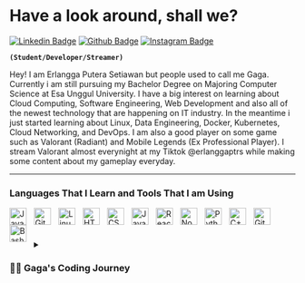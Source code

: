 # Have a look around, shall we?
[![Linkedin Badge](https://img.shields.io/badge/-erlanggaptrs-0072b1?style=flat&logo=Linkedin&logoColor=white&link=https://www.linkedin.com/in/erlanggaptrs/)](https://www.linkedin.com/in/erlanggaptrs/)
[![Github Badge](https://img.shields.io/badge/-GitHub-grey?style=flat&logo=github&logoColor=white&link=https://github.com/erlanggaptrs/)](https://www.github.com/erlanggaptrs/) 
[![Instagram Badge](https://img.shields.io/badge/-Instagram-white?style=flat&logo=instagram&logoColor=red&link=https://instagram.com/erlanggaptrs/)](https://www.instagram.com/erlanggaptrs/) 

**`(Student/Developer/Streamer)`**

Hey! I am Erlangga Putera Setiawan but people used to call me Gaga. Currently i am still pursuing my Bachelor Degree on Majoring Computer Science at Esa Unggul University. I have a big interest on learning about Cloud Computing, Software Engineering, Web Development and also all of the newest technology that are happening on IT industry. In the meantime i just started learning about Linux, Data Engineering, Docker, Kubernetes, Cloud Networking, and DevOps. I am also a good player on some game such as Valorant (Radiant) and Mobile Legends (Ex Professional Player). I stream Valorant almost everynight at my Tiktok @erlanggaptrs while making some content about my gameplay everyday.

---

### Languages That I Learn and Tools That I am Using

<img align="left" alt="Java" width="30px" style="padding-right:10px;" src="https://cdn.jsdelivr.net/gh/devicons/devicon/icons/java/java-original.svg"/>
<img align="left" alt="Git" width="30px" style="padding-right:10px;" src="https://cdn.jsdelivr.net/gh/devicons/devicon/icons/git/git-original.svg" />
<img align="left" alt="Linux" width="30px" style="padding-right:10px;" src="https://cdn.jsdelivr.net/gh/devicons/devicon/icons/linux/linux-original.svg" />
<img align="left" alt="HTML" width="30px" style="padding-right:10px;" src="https://cdn.jsdelivr.net/gh/devicons/devicon/icons/html5/html5-plain.svg" />
<img align="left" alt="CSS" width="30px" style="padding-right:10px;" src="https://cdn.jsdelivr.net/gh/devicons/devicon/icons/css3/css3-plain.svg" />
<img align="left" alt="JavaScript" width="30px" style="padding-right:10px;" src="https://cdn.jsdelivr.net/gh/devicons/devicon/icons/javascript/javascript-plain.svg" />
<img align="left" alt="React" width="30px" style="padding-right:10px;" src="https://cdn.jsdelivr.net/gh/devicons/devicon/icons/react/react-original.svg" />
<img align="left" alt="NodeJS" width="30px" style="padding-right:10px;" src="https://cdn.jsdelivr.net/gh/devicons/devicon/icons/nodejs/nodejs-original.svg" />
<img align="left" alt="Python" width="30px" style="padding-right:10px;" src="https://cdn.jsdelivr.net/gh/devicons/devicon/icons/python/python-plain.svg" />
<img align="left" alt="C++" width="30px" style="padding-right:10px;" src="https://cdn.jsdelivr.net/gh/devicons/devicon/icons/cplusplus/cplusplus-line.svg" />
<img align="left" alt="GitHub" width="30px" style="padding-right:10px;" src="https://cdn.jsdelivr.net/gh/devicons/devicon/icons/github/github-original.svg" />
<img align="left" alt="Bash" width="30px" style="padding-right:10px;" src="https://cdn.jsdelivr.net/gh/devicons/devicon/icons/bash/bash-original.svg" />
<br />

#

<details>
 <summary><h3> 👨‍💻 Gaga's Coding Journey</h3></summary>
   Currently i just started to learn about Linux, Data Engineering, Docker, Kubernetes, Cloud Networking, and DevOps. Once i finished every of my project or study, i will definitely posted it here on my repository! you guys have a good one aight!

[instagram]: https://www.instagram.com/erlanggaptrs/
[tiktok]: https://www.tiktok.com/@erlanggaptrs
